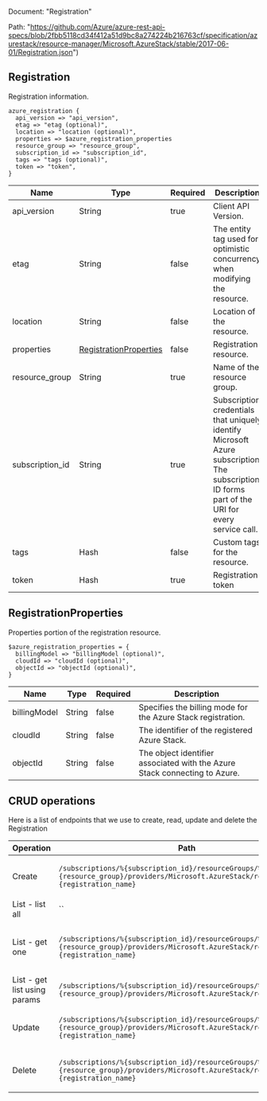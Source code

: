 Document: "Registration"


Path: "https://github.com/Azure/azure-rest-api-specs/blob/2fbb5118cd34f412a51d9bc8a274224b216763cf/specification/azurestack/resource-manager/Microsoft.AzureStack/stable/2017-06-01/Registration.json")

## Registration

Registration information.

```puppet
azure_registration {
  api_version => "api_version",
  etag => "etag (optional)",
  location => "location (optional)",
  properties => $azure_registration_properties
  resource_group => "resource_group",
  subscription_id => "subscription_id",
  tags => "tags (optional)",
  token => "token",
}
```

| Name        | Type           | Required       | Description       |
| ------------- | ------------- | ------------- | ------------- |
|api_version | String | true | Client API Version. |
|etag | String | false | The entity tag used for optimistic concurrency when modifying the resource. |
|location | String | false | Location of the resource. |
|properties | [RegistrationProperties](#registrationproperties) | false | Registration resource. |
|resource_group | String | true | Name of the resource group. |
|subscription_id | String | true | Subscription credentials that uniquely identify Microsoft Azure subscription. The subscription ID forms part of the URI for every service call. |
|tags | Hash | false | Custom tags for the resource. |
|token | Hash | true | Registration token |
        
## RegistrationProperties

Properties portion of the registration resource.

```puppet
$azure_registration_properties = {
  billingModel => "billingModel (optional)",
  cloudId => "cloudId (optional)",
  objectId => "objectId (optional)",
}
```

| Name        | Type           | Required       | Description       |
| ------------- | ------------- | ------------- | ------------- |
|billingModel | String | false | Specifies the billing mode for the Azure Stack registration. |
|cloudId | String | false | The identifier of the registered Azure Stack. |
|objectId | String | false | The object identifier associated with the Azure Stack connecting to Azure. |



## CRUD operations

Here is a list of endpoints that we use to create, read, update and delete the Registration

| Operation | Path | Verb | Description | OperationID |
| ------------- | ------------- | ------------- | ------------- | ------------- |
|Create|`/subscriptions/%{subscription_id}/resourceGroups/%{resource_group}/providers/Microsoft.AzureStack/registrations/%{registration_name}`|Put|Create or update an Azure Stack registration.|Registrations_CreateOrUpdate|
|List - list all|``||||
|List - get one|`/subscriptions/%{subscription_id}/resourceGroups/%{resource_group}/providers/Microsoft.AzureStack/registrations/%{registration_name}`|Get|Returns the properties of an Azure Stack registration.|Registrations_Get|
|List - get list using params|`/subscriptions/%{subscription_id}/resourceGroups/%{resource_group}/providers/Microsoft.AzureStack/registrations`|Get|Returns a list of all registrations.|Registrations_List|
|Update|`/subscriptions/%{subscription_id}/resourceGroups/%{resource_group}/providers/Microsoft.AzureStack/registrations/%{registration_name}`|Put|Create or update an Azure Stack registration.|Registrations_CreateOrUpdate|
|Delete|`/subscriptions/%{subscription_id}/resourceGroups/%{resource_group}/providers/Microsoft.AzureStack/registrations/%{registration_name}`|Delete|Delete the requested Azure Stack registration.|Registrations_Delete|
